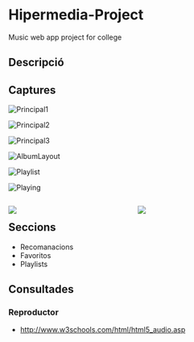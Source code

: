 # Hipermedia-Project
Music web app project for college

## Descripció

## Captures


![Principal1](https://i.gyazo.com/3d20e2f6195d99794cefe0c6374b41da.jpg)

![Principal2](https://i.gyazo.com/3dd004f4e80554baf0e9c99ba3ab75fa.jpg)

![Principal3](https://i.gyazo.com/a740c022feda49bc8e6bacfe41892337.png)

![AlbumLayout](https://i.gyazo.com/13631ac4b8d33019105dcf3b4f46c6ed.png)

![Playlist](https://i.gyazo.com/f48be2bec8aca0e0851cd8fe16ca4e92.png)

![Playing](https://i.gyazo.com/d1b8c3bbcdccffa475ed62f05201cc03.png)

<p style="float: left; width: 49%">
  <img src="https://i.gyazo.com/c511aa5c9285b7c0abf1ba0dc29eb7e4.png"/>
</p>
<p style="float: left; width: 2%">
</p>
<p style="float: left; width: 49%">
  <img src="https://i.gyazo.com/e5708d34235fd953c69c1b1f04a75207.png"/>
</p>

## Seccions

* Recomanacions
* Favoritos
* Playlists


## Consultades

### Reproductor

* http://www.w3schools.com/html/html5_audio.asp
